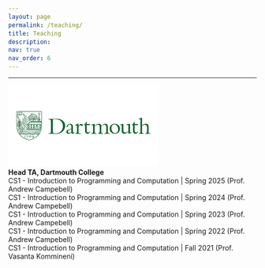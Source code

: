 ```yaml
---
layout: page
permalink: /teaching/
title: Teaching
description: 
nav: true
nav_order: 6
---
```

---
![My Photo](../assets/img/dartmouth_logo.png)\
**Head TA, Dartmouth College** \
CS1 - Introduction to Programming and Computation | Spring 2025 (Prof. Andrew Campebell)\
CS1 - Introduction to Programming and Computation | Spring 2024 (Prof. Andrew Campebell)\
CS1 - Introduction to Programming and Computation | Spring 2023 (Prof. Andrew Campebell)\
CS1 - Introduction to Programming and Computation | Spring 2022 (Prof. Andrew Campebell)\
CS1 - Introduction to Programming and Computation | Fall 2021 (Prof. Vasanta Kommineni)
